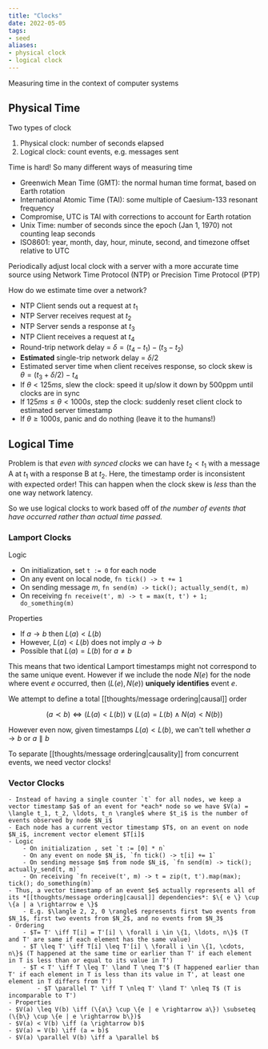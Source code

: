 ```yaml
---
title: "Clocks"
date: 2022-05-05
tags:
- seed
aliases:
- physical clock
- logical clock
---
```


Measuring time in the context of computer systems

## Physical Time
Two types of clock
1. Physical clock: number of seconds elapsed
2. Logical clock: count events, e.g. messages sent

Time is hard! So many different ways of measuring time
- Greenwich Mean Time (GMT): the normal human time format, based on Earth rotation
- International Atomic Time (TAI): some multiple of Caesium-133 resonant frequency
- Compromise, UTC is TAI with corrections to account for Earth rotation
- Unix Time: number of seconds since the epoch (Jan 1, 1970) not counting leap seconds
- ISO8601: year, month, day, hour, minute, second, and timezone offset relative to UTC

Periodically adjust local clock with a server with a more accurate time source using Network Time Protocol (NTP) or Precision Time Protocol (PTP)

How do we estimate time over a network?
- NTP Client sends out a request at $t_1$
- NTP Server receives request at $t_2$
- NTP Server sends a response at $t_3$
- NTP Client receives a request at $t_4$
- Round-trip network delay = $\delta = (t_4-t_1) - (t_3-t_2)$
- **Estimated** single-trip network delay = $\delta / 2$
- Estimated server time when client receives response, so clock skew is $\theta = (t_3 + \delta / 2) - t_4$
- If $\theta < 125ms$, slew the clock: speed it up/slow it down by 500ppm until clocks are in sync
- If $125ms \leq \theta < 1000s$, step the clock: suddenly reset client clock to estimated server timestamp
- If $\theta \geq 1000s$, panic and do nothing (leave it to the humans!)

## Logical Time
Problem is that *even with synced clocks* we can have $t_2 < t_1$ with a message A at $t_1$ with a response B at $t_2$. Here, the timestamp order is inconsistent with expected order! This can happen when the clock skew is *less* than the one way network latency.

So we use logical clocks to work based off of *the number of events that have occurred rather than actual time passed.*

### Lamport Clocks

Logic
- On initialization, set `t := 0` for each node
- On any event on local node, `fn tick() -> t += 1`
- On sending message $m$, `fn send(m) -> tick(); actually_send(t, m)`
- On receiving `fn receive(t', m) -> t = max(t, t') + 1; do_something(m)`

Properties
- If $a \rightarrow b$ then $L(a) < L(b)$
- However, $L(a) < L(b)$ does not imply $a \rightarrow b$
- Possible that $L(a) = L(b)$ for $a \neq b$

This means that two identical Lamport timestamps might not correspond to the same unique event. However if we include the node $N(e)$ for the node where event $e$ occurred, then $(L(e), N(e))$ **uniquely identifies** event $e$.

We attempt to define a total [[thoughts/message ordering|causal]] order

$$(a \prec b) \iff (L(a) < L(b)) \lor (L(a) = L(b) \land N(a) < N(b))$$

However even now, given timestamps $L(a) < L(b)$, we can't tell whether $a \rightarrow b$ or $a \parallel b$

To separate [[thoughts/message ordering|causality]] from concurrent events, we need vector clocks!

### Vector Clocks
	- Instead of having a single counter `t` for all nodes, we keep a vector timestamp $a$ of an event for *each* node so we have $V(a) = \langle t_1, t_2, \ldots, t_n \rangle$ where $t_i$ is the number of events observed by node $N_i$
	- Each node has a current vector timestamp $T$, on an event on node $N_i$, increment vector element $T[i]$
	- Logic
		- On initialization , set `t := [0] * n`
		- On any event on node $N_i$, `fn tick() -> t[i] += 1`
		- On sending message $m$ from node $N_i$, `fn send(m) -> tick(); actually_send(t, m)`
		- On receiving `fn receive(t', m) -> t = zip(t, t').map(max); tick(); do_something(m)`
	- Thus, a vector timestamp of an event $e$ actually represents all of its *[[thoughts/message ordering|causal]] dependencies*: $\{ e \} \cup \{a | a \rightarrow e \}$
		- E.g. $\langle 2, 2, 0 \rangle$ represents first two events from $N_1$, first two events from $N_2$, and no events from $N_3$
	- Ordering
		- $T= T' \iff T[i] = T'[i] \ \forall i \in \{1, \ldots, n\}$ (T and T' are same if each element has the same value)
		- $T \leq T' \iff T[i] \leq T'[i] \ \forall i \in \{1, \cdots, n\}$ (T happened at the same time or earlier than T' if each element in T is less than or equal to its value in T')
		- $T < T' \iff T \leq T' \land T \neq T'$ (T happened earlier than T' if each element in T is less than its value in T', at least one element in T differs from T')
			- $T \parallel T' \iff T \nleq T' \land T' \nleq T$ (T is incomparable to T')
	- Properties
	- $V(a) \leq V(b) \iff (\{a\} \cup \{e | e \rightarrow a\}) \subseteq (\{b\} \cup \{e | e \rightarrow b\})$
	- $V(a) < V(b) \iff (a \rightarrow b)$
	- $V(a) = V(b) \iff (a = b)$
	- $V(a) \parallel V(b) \iff a \parallel b$